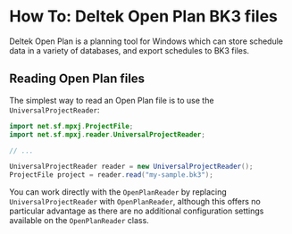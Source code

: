# How To: Deltek Open Plan BK3 files
Deltek Open Plan is a planning tool for Windows which can store schedule
data in a variety of databases, and export schedules to BK3 files.

## Reading Open Plan files
The simplest way to read an Open Plan file is to use the
`UniversalProjectReader`:

```java
import net.sf.mpxj.ProjectFile;
import net.sf.mpxj.reader.UniversalProjectReader;

// ...

UniversalProjectReader reader = new UniversalProjectReader();
ProjectFile project = reader.read("my-sample.bk3");
```

You can work directly with the `OpenPlanReader` by replacing
`UniversalProjectReader` with `OpenPlanReader`, although this offers no
particular advantage as there are no additional configuration settings available
on the `OpenPlanReader` class.
